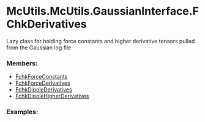 # <a id="McUtils.McUtils.GaussianInterface.FChkDerivatives">McUtils.McUtils.GaussianInterface.FChkDerivatives</a>
    
Lazy class for holding force constants and higher derivative tensors pulled from the Gaussian log file

### Members:

  - [FchkForceConstants](FChkDerivatives/FchkForceConstants.md)
  - [FchkForceDerivatives](FChkDerivatives/FchkForceDerivatives.md)
  - [FchkDipoleDerivatives](FChkDerivatives/FchkDipoleDerivatives.md)
  - [FchkDipoleHigherDerivatives](FChkDerivatives/FchkDipoleHigherDerivatives.md)

### Examples:

